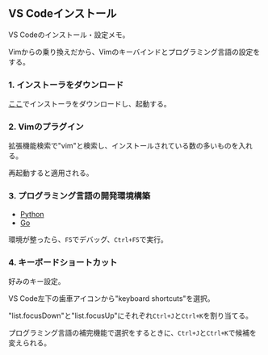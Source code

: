 ## VS Codeインストール

VS Codeのインストール・設定メモ。

Vimからの乗り換えだから、Vimのキーバインドとプログラミング言語の設定をする。

### 1. インストーラをダウンロード

[ここ](https://code.visualstudio.com/)でインストーラをダウンロードし、起動する。

### 2. Vimのプラグイン

拡張機能検索で"vim"と検索し、インストールされている数の多いものを入れる。

再起動すると適用される。

### 3. プログラミング言語の開発環境構築

- [Python](https://github.com/cherryk98/install_vscode/blob/master/python.md)
- [Go](https://github.com/cherryk98/install_vscode/blob/master/go.md)

環境が整ったら、`F5`でデバッグ、`Ctrl+F5`で実行。

### 4. キーボードショートカット

好みのキー設定。

VS Code左下の歯車アイコンから"keyboard shortcuts"を選択。

"list.focusDown"と"list.focusUp"にそれぞれ`Ctrl+J`と`Ctrl+K`を割り当てる。

プログラミング言語の補完機能で選択をするときに、`Ctrl+J`と`Ctrl+K`で候補を変えられる。
